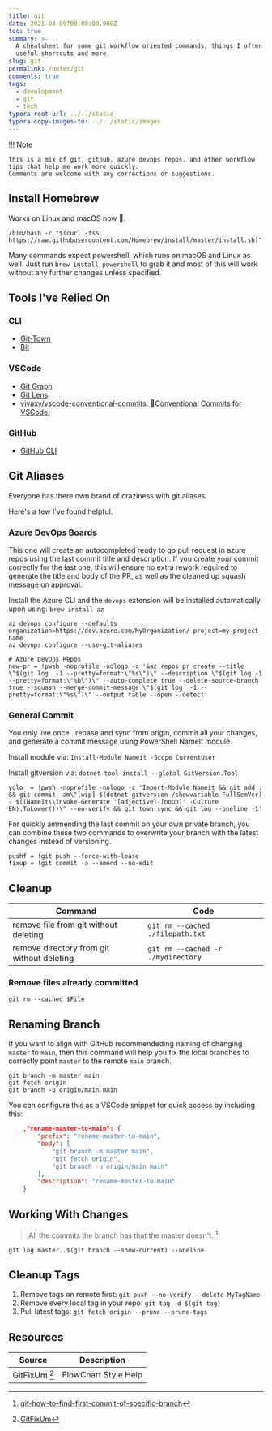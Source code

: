 ```yaml
---
title: git
date: 2021-04-09T00:00:00.000Z
toc: true
summary: >-
  A cheatsheet for some git workflow oriented commands, things I often forget,
  useful shortcuts and more.
slug: git
permalink: /notes/git
comments: true
tags:
  - development
  - git
  - tech
typora-root-url: ../../static
typora-copy-images-to: ../../static/images
---
```


!!! Note

    This is a mix of git, github, azure devops repos, and other workflow tips that help me work more quickly.
    Comments are welcome with any corrections or suggestions.

## Install Homebrew

Works on Linux and macOS now 👏.

```shell
/bin/bash -c "$(curl -fsSL https://raw.githubusercontent.com/Homebrew/install/master/install.sh)"
```

Many commands expect powershell, which runs on macOS and Linux as well. Just run `brew install powershell` to grab it and most of this will work without any further changes unless specified.

## Tools I've Relied On

### CLI

- [Git-Town](https://bit.ly/2OR6zIf)
- [Bit](https://bit.ly/37F8vu1)

### VSCode

- [Git Graph](https://bit.ly/3pEu8AJ)
- [Git Lens](https://bit.ly/3dBaUcZ)
- [vivaxy/vscode-conventional-commits: 💬Conventional Commits for VSCode.](https://bit.ly/3uI5PoH)

### GitHub

- [GitHub CLI](https://bit.ly/3boywik)

## Git Aliases

Everyone has there own brand of craziness with git aliases.

Here's a few I've found helpful.

### Azure DevOps Boards

This one will create an autocompleted ready to go pull request in azure repos using the last commit title and description. If you create your commit correctly for the last one, this will ensure no extra rework required to generate the title and body of the PR, as well as the cleaned up squash message on approval.

Install the Azure CLI and the `devops` extension will be installed automatically upon using: `brew install az`

```shell
az devops configure --defaults organization=https://dev.azure.com/MyOrganization/ project=my-project-name
az devops configure --use-git-aliases
```

```config
# Azure DevOps Repos
new-pr = !pwsh -noprofile -nologo -c '&az repos pr create --title \"$(git log  -1 --pretty=format:\"%s\")\" --description \"$(git log -1  --pretty=format:\"%b\")\" --auto-complete true --delete-source-branch true --squash --merge-commit-message \"$(git log  -1 --pretty=format:\"%s\")\" --output table --open --detect'
```

### General Commit

You only live once...rebase and sync from origin, commit all your changes, and generate a commit message using PowerShell NameIt module.

Install module via: `Install-Module Nameit -Scope CurrentUser`

Install gitversion via: `dotnet tool install --global GitVersion.Tool`

```config
yolo  = !pwsh -noprofile -nologo -c 'Import-Module Nameit && git add . && git commit -am\"[wip] $(dotnet-gitversion /showvariable FullSemVer) - $((NameIt\\Invoke-Generate '[adjective]-[noun]' -Culture EN).ToLower())\" --no-verify && git town sync && git log --oneline -1'
```

For quickly ammending the last commit on your own private branch, you can combine these two commands to overwrite your branch with the latest changes instead of versioning.

```config
pushf = !git push --force-with-lease
fixup = !git commit -a --amend --no-edit
```

## Cleanup

| Command                                    | Code                               |
| ------------------------------------------ | ---------------------------------- |
| remove file from git without deleting      | `git rm --cached ./filepath.txt`   |
| remove directory from git without deleting | `git rm --cached -r ./mydirectory` |

### Remove files already committed

```shell
git rm --cached $File
```

## Renaming Branch

If you want to align with GitHub recommendeding naming of changing `master` to `main`, then this command will help you fix the local branches to correctly point `master` to the remote `main` branch.

```shell
git branch -m master main
git fetch origin
git branch -u origin/main main
```

You can configure this as a VSCode snippet for quick access by including this:

```json
    ,"rename-master-to-main": {
        "prefix": "rename-master-to-main",
        "body": [
            "git branch -m master main",
            "git fetch origin",
            "git branch -u origin/main main"
        ],
        "description": "rename-master-to-main"
    }
```

## Working With Changes

> All the commits the branch has that the master doesn't. [^first-commit]

```shell
git log master..$(git branch --show-current) --oneline
```

## Cleanup Tags

1. Remove tags on remote first: `git push --no-verify --delete MyTagName`
1. Remove every local tag in your repo: `git tag -d $(git tag)`
1. Pull latest tags: `git fetch origin --prune --prune-tags`

## Resources

| Source               | Description          |
| -------------------- | -------------------- |
| GitFixUm [^gitfixum] | FlowChart Style Help |

[^first-commit]: [git-how-to-find-first-commit-of-specific-branch](https://stackoverflow.com/questions/18407526/git-how-to-find-first-commit-of-specific-branch)
[^gitfixum]: [GitFixUm](https://sethrobertson.github.io/GitFixUm)
